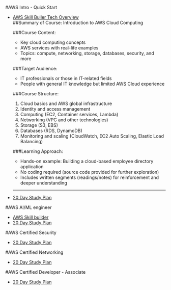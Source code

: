 #AWS Intro -  Quick Start
<ul>
<li><a href="https://explore.skillbuilder.aws/learn/course/internal/view/elearning/19378/aws-cloud-quest-generative-ai">AWS Skill Builer Tech Overview</a></li>
##Summary of Course: Introduction to AWS Cloud Computing

###Course Content:
  - Key cloud computing concepts
  - AWS services with real-life examples
  - Topics: compute, networking, storage, databases, security, and more

###Target Audience:
  - IT professionals or those in IT-related fields
  - People with general IT knowledge but limited AWS Cloud experience

###Course Structure:
  1. Cloud basics and AWS global infrastructure
  2. Identity and access management
  3. Computing (EC2, Container services, Lambda)
  4. Networking (VPC and other technologies)
  5. Storage (S3, EBS)
  6. Databases (RDS, DynamoDB)
  7. Monitoring and scaling (CloudWatch, EC2 Auto Scaling, Elastic Load Balancing)

###Learning Approach:
  - Hands-on example: Building a cloud-based employee directory application
  - No coding required (source code provided for further exploration)
  - Includes written segments (readings/notes) for reinforcement and deeper understanding
<hr/>
<li><a href="aws/TBD">20 Day Study Plan</a></li>
</ul>
#AWS AI/ML engineer
<ul>
<li><a href="https://skillbuilder.aws/products#machine-learning">AWS Skill builder</a></li>
<li><a href="aws/TBD">20 Day Study Plan</a></li>
</ul>
#AWS Certified Security
<ul>
<li><a href="TBD">20 Day Study Plan</a>
</li>
</ul>
#AWS Certified Networking
<ul>
<li><a href="aws/TBD">20 Day Study Plan</a>
</li>
</ul>
#AWS Certified Developer - Associate
<ul>
<li><a href="aws/developercertassoc/README.md">20 Day Study Plan</a>
</li>
</ul>